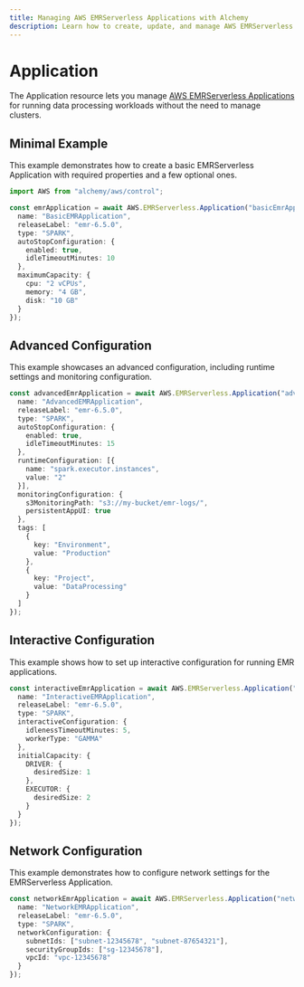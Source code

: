 ```yaml
---
title: Managing AWS EMRServerless Applications with Alchemy
description: Learn how to create, update, and manage AWS EMRServerless Applications using Alchemy Cloud Control.
---
```


# Application

The Application resource lets you manage [AWS EMRServerless Applications](https://docs.aws.amazon.com/emrserverless/latest/userguide/) for running data processing workloads without the need to manage clusters.

## Minimal Example

This example demonstrates how to create a basic EMRServerless Application with required properties and a few optional ones.

```ts
import AWS from "alchemy/aws/control";

const emrApplication = await AWS.EMRServerless.Application("basicEmrApplication", {
  name: "BasicEMRApplication",
  releaseLabel: "emr-6.5.0",
  type: "SPARK",
  autoStopConfiguration: {
    enabled: true,
    idleTimeoutMinutes: 10
  },
  maximumCapacity: {
    cpu: "2 vCPUs",
    memory: "4 GB",
    disk: "10 GB"
  }
});
```

## Advanced Configuration

This example showcases an advanced configuration, including runtime settings and monitoring configuration.

```ts
const advancedEmrApplication = await AWS.EMRServerless.Application("advancedEmrApplication", {
  name: "AdvancedEMRApplication",
  releaseLabel: "emr-6.5.0",
  type: "SPARK",
  autoStopConfiguration: {
    enabled: true,
    idleTimeoutMinutes: 15
  },
  runtimeConfiguration: [{
    name: "spark.executor.instances",
    value: "2"
  }],
  monitoringConfiguration: {
    s3MonitoringPath: "s3://my-bucket/emr-logs/",
    persistentAppUI: true
  },
  tags: [
    {
      key: "Environment",
      value: "Production"
    },
    {
      key: "Project",
      value: "DataProcessing"
    }
  ]
});
```

## Interactive Configuration

This example shows how to set up interactive configuration for running EMR applications.

```ts
const interactiveEmrApplication = await AWS.EMRServerless.Application("interactiveEmrApplication", {
  name: "InteractiveEMRApplication",
  releaseLabel: "emr-6.5.0",
  type: "SPARK",
  interactiveConfiguration: {
    idlenessTimeoutMinutes: 5,
    workerType: "GAMMA"
  },
  initialCapacity: {
    DRIVER: {
      desiredSize: 1
    },
    EXECUTOR: {
      desiredSize: 2
    }
  }
});
```

## Network Configuration

This example demonstrates how to configure network settings for the EMRServerless Application.

```ts
const networkEmrApplication = await AWS.EMRServerless.Application("networkEmrApplication", {
  name: "NetworkEMRApplication",
  releaseLabel: "emr-6.5.0",
  type: "SPARK",
  networkConfiguration: {
    subnetIds: ["subnet-12345678", "subnet-87654321"],
    securityGroupIds: ["sg-12345678"],
    vpcId: "vpc-12345678"
  }
});
```